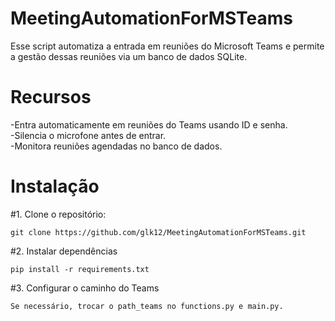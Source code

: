 # MeetingAutomationForMSTeams
Esse script automatiza a entrada em reuniões do Microsoft Teams e permite a gestão dessas reuniões via um banco de dados SQLite.
# Recursos
-Entra automaticamente em reuniões do Teams usando ID e senha.  
-Silencia o microfone antes de entrar.  
-Monitora reuniões agendadas no banco de dados.

# Instalação  
#1. Clone o repositório:
```
git clone https://github.com/glk12/MeetingAutomationForMSTeams.git
```
#2. Instalar dependências
```
pip install -r requirements.txt
```
#3. Configurar o caminho do Teams
```
Se necessário, trocar o path_teams no functions.py e main.py.
```
